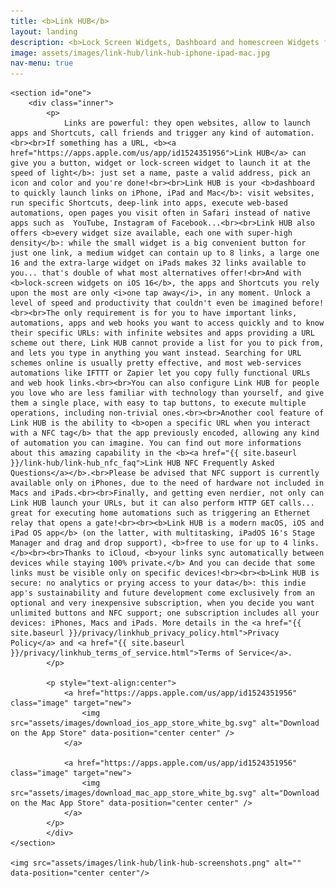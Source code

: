 ```yaml
---
title: <b>Link HUB</b>
layout: landing
description: <b>Lock Screen Widgets, Dashboard and homescreen Widgets for launching apps, Shortcuts and URLs</b>
image: assets/images/link-hub/link-hub-iphone-ipad-mac.jpg
nav-menu: true
---
```


<!-- Main -->
<div id="main">

<!-- One -->
	<section id="one">
		<div class="inner">
			<p>
				Links are powerful: they open websites, allow to launch apps and Shortcuts, call friends and trigger any kind of automation.<br><br>If something has a URL, <b><a href="https://apps.apple.com/us/app/id1524351956">Link HUB</a> can give you a button, widget or lock-screen widget to launch it at the speed of light</b>: just set a name, paste a valid address, pick an icon and color and you're done!<br><br>Link HUB is your <b>dashboard to quickly launch links on iPhone, iPad and Mac</b>: visit websites, run specific Shortcuts, deep-link into apps, execute web-based automations, open pages you visit often in Safari instead of native apps such as  YouTube, Instagram of Facebook...<br><br>Link HUB also offers <b>every widget size available, each one with super-high density</b>: while the small widget is a big convenient button for just one link, a medium widget can contain up to 8 links, a large one 16 and the extra-large widget on iPads makes 32 links available to you... that's double of what most alternatives offer!<br>And with <b>lock-screen widgets on iOS 16</b>, the apps and Shortcuts you rely upon the most are only <i>one tap away</i>, in any moment. Unlock a level of speed and productivity that couldn't even be imagined before!<br><br>The only requirement is for you to have important links, automations, apps and web hooks you want to access quickly and to know their specific URLs: with infinite websites and apps providing a URL scheme out there, Link HUB cannot provide a list for you to pick from, and lets you type in anything you want instead. Searching for URL schemes online is usually pretty effective, and most web-services automations like IFTTT or Zapier let you copy fully functional URLs and web hook links.<br><br>You can also configure Link HUB for people you love who are less familiar with technology than yourself, and give them a single place, with easy to tap buttons, to execute multiple operations, including non-trivial ones.<br><br>Another cool feature of Link HUB is the ability to <b>open a specific URL when you interact with a NFC tag</b> that the app previously encoded, allowing any kind of automation you can imagine. You can find out more informations about this amazing capability in the <b><a href="{{ site.baseurl }}/link-hub/link-hub_nfc_faq">Link HUB NFC Frequently Asked Questions</a></b>.<br>Please be advised that NFC support is currently available only on iPhones, due to the need of hardware not included in Macs and iPads.<br><br>Finally, and getting even nerdier, not only can Link HUB launch your URLs, but it can also perform HTTP GET calls... great for executing home automations such as triggering an Ethernet relay that opens a gate!<br><br><b>Link HUB is a modern macOS, iOS and iPad OS app</b> (on the latter, with multitasking, iPadOS 16's Stage Manager and drag and drop support), <b>free to use for up to 4 links.</b><br><br>Thanks to iCloud, <b>your links sync automatically between devices while staying 100% private.</b> And you can decide that some links must be visible only on specific devices!<br><br><b>Link HUB is secure: no analytics or prying access to your data</b>: this indie app's sustainability and future development come exclusively from an optional and very inexpensive subscription, when you decide you want unlimited buttons and NFC support; one subscription includes all your devices: iPhones, Macs and iPads. More details in the <a href="{{ site.baseurl }}/privacy/linkhub_privacy_policy.html">Privacy Policy</a> and <a href="{{ site.baseurl }}/privacy/linkhub_terms_of_service.html">Terms of Service</a>.
			</p>
		
			<p style="text-align:center">
				<a href="https://apps.apple.com/us/app/id1524351956" class="image" target="new">
					<img src="assets/images/download_ios_app_store_white_bg.svg" alt="Download on the App Store" data-position="center center" />
				</a>
				
				<a href="https://apps.apple.com/us/app/id1524351956" class="image" target="new">
					<img src="assets/images/download_mac_app_store_white_bg.svg" alt="Download on the Mac App Store" data-position="center center" />
				</a>
			</p>
			</div>
	</section>
	
	<img src="assets/images/link-hub/link-hub-screenshots.png" alt="" data-position="center center"/>
	
</div>